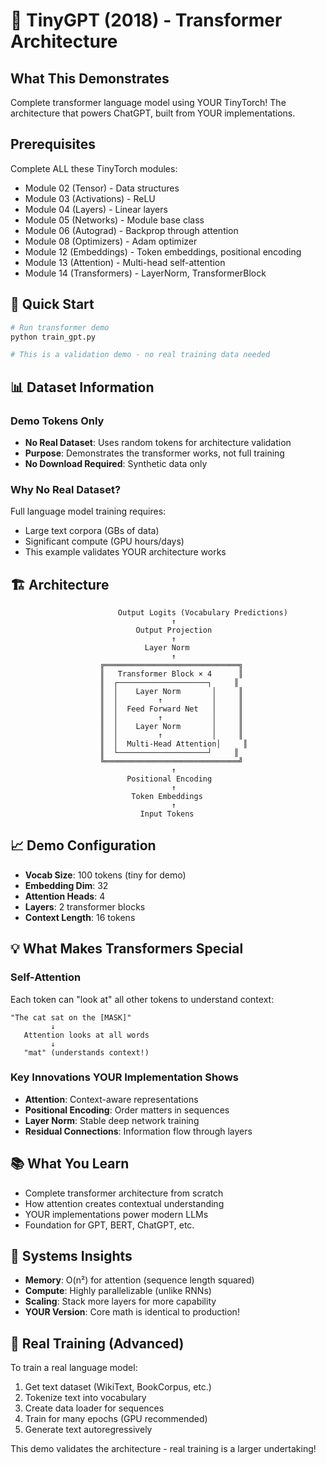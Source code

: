 # 🤖 TinyGPT (2018) - Transformer Architecture

## What This Demonstrates
Complete transformer language model using YOUR TinyTorch! The architecture that powers ChatGPT, built from YOUR implementations.

## Prerequisites
Complete ALL these TinyTorch modules:
- Module 02 (Tensor) - Data structures
- Module 03 (Activations) - ReLU
- Module 04 (Layers) - Linear layers
- Module 05 (Networks) - Module base class
- Module 06 (Autograd) - Backprop through attention
- Module 08 (Optimizers) - Adam optimizer
- Module 12 (Embeddings) - Token embeddings, positional encoding
- Module 13 (Attention) - Multi-head self-attention
- Module 14 (Transformers) - LayerNorm, TransformerBlock

## 🚀 Quick Start

```bash
# Run transformer demo
python train_gpt.py

# This is a validation demo - no real training data needed
```

## 📊 Dataset Information

### Demo Tokens Only
- **No Real Dataset**: Uses random tokens for architecture validation
- **Purpose**: Demonstrates the transformer works, not full training
- **No Download Required**: Synthetic data only

### Why No Real Dataset?
Full language model training requires:
- Large text corpora (GBs of data)
- Significant compute (GPU hours/days)
- This example validates YOUR architecture works

## 🏗️ Architecture

```
                        Output Logits (Vocabulary Predictions)
                                    ↑
                            Output Projection
                                    ↑
                              Layer Norm
                                    ↑
                    ╔══════════════════════════════╗
                    ║   Transformer Block × 4      ║
                    ║  ┌────────────────────┐     ║
                    ║  │    Layer Norm       │     ║
                    ║  │         ↑           │     ║
                    ║  │  Feed Forward Net   │     ║
                    ║  │         ↑           │     ║
                    ║  │    Layer Norm       │     ║
                    ║  │         ↑           │     ║
                    ║  │  Multi-Head Attention│     ║
                    ║  └────────────────────┘     ║
                    ╚══════════════════════════════╝
                                    ↑
                          Positional Encoding
                                    ↑
                           Token Embeddings
                                    ↑
                             Input Tokens
```

## 📈 Demo Configuration
- **Vocab Size**: 100 tokens (tiny for demo)
- **Embedding Dim**: 32
- **Attention Heads**: 4
- **Layers**: 2 transformer blocks
- **Context Length**: 16 tokens

## 💡 What Makes Transformers Special

### Self-Attention
Each token can "look at" all other tokens to understand context:
```
"The cat sat on the [MASK]"
         ↓
   Attention looks at all words
         ↓
   "mat" (understands context!)
```

### Key Innovations YOUR Implementation Shows
- **Attention**: Context-aware representations
- **Positional Encoding**: Order matters in sequences
- **Layer Norm**: Stable deep network training
- **Residual Connections**: Information flow through layers

## 📚 What You Learn
- Complete transformer architecture from scratch
- How attention creates contextual understanding
- YOUR implementations power modern LLMs
- Foundation for GPT, BERT, ChatGPT, etc.

## 🔬 Systems Insights
- **Memory**: O(n²) for attention (sequence length squared)
- **Compute**: Highly parallelizable (unlike RNNs)
- **Scaling**: Stack more layers for more capability
- **YOUR Version**: Core math is identical to production!

## 🚀 Real Training (Advanced)
To train a real language model:
1. Get text dataset (WikiText, BookCorpus, etc.)
2. Tokenize text into vocabulary
3. Create data loader for sequences
4. Train for many epochs (GPU recommended)
5. Generate text autoregressively

This demo validates the architecture - real training is a larger undertaking!